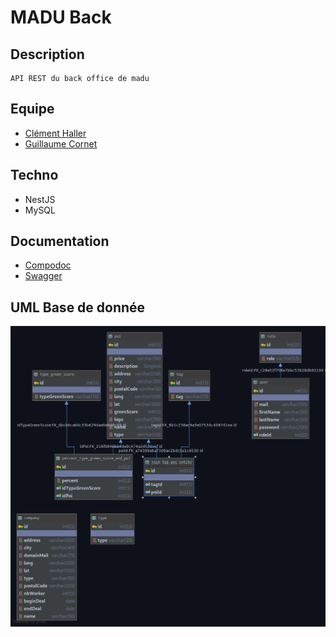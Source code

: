 # MADU Back


## Description
    API REST du back office de madu
    
## Equipe
* [Clément Haller](https://github.com/Telmalk)
* [Guillaume Cornet](https://github.com/vinicel)

## Techno
* NestJS
* MySQL

## Documentation
* [Compodoc](http://localhost:8080)
* [Swagger](http://35.180.228.155:3000/api/)

## UML Base de donnée
![alt text](./asset/madu.png)

